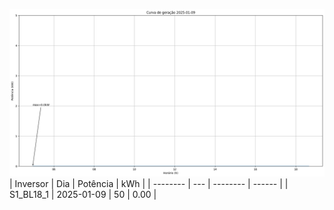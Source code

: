 ![My Image](09_01_2025-S1_BL18_1.png)
| Inversor | Dia | Potência | kWh    |
| -------- | --- | -------- | ------ |
| S1_BL18_1       | 2025-01-09  | 50       | 0.00 |